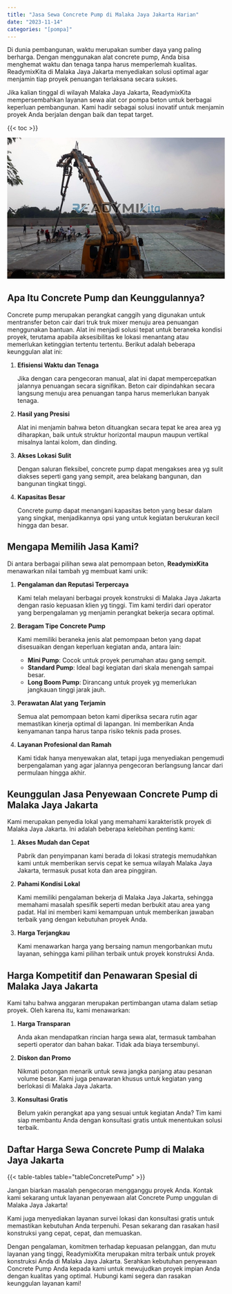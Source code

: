 ```yaml
---
title: "Jasa Sewa Concrete Pump di Malaka Jaya Jakarta Harian"
date: "2023-11-14"
categories: "[pompa]"
---
```


Di dunia pembangunan, waktu merupakan sumber daya yang paling berharga. Dengan menggunakan alat concrete pump, Anda bisa menghemat waktu dan tenaga tanpa harus memperlemah kualitas. ReadymixKita di Malaka Jaya Jakarta menyediakan solusi optimal agar menjamin tiap proyek penuangan terlaksana secara sukses.

Jika kalian tinggal di wilayah Malaka Jaya Jakarta, ReadymixKita mempersembahkan layanan sewa alat cor pompa beton untuk berbagai keperluan pembangunan. Kami hadir sebagai solusi inovatif untuk menjamin proyek Anda berjalan dengan baik dan tepat target.

{{< toc >}}

![Jasa Sewa Concrete Pump di Malaka Jaya Jakarta Harian](/images/pompa/sewa-pompa-06.jpg)

## Apa Itu Concrete Pump dan Keunggulannya?

Concrete pump merupakan perangkat canggih yang digunakan untuk mentransfer beton cair dari truk truk mixer menuju area penuangan menggunakan bantuan. Alat ini menjadi solusi tepat untuk beraneka kondisi proyek, terutama apabila aksesibilitas ke lokasi menantang atau memerlukan ketinggian tertentu tertentu. Berikut adalah beberapa keunggulan alat ini:

1. **Efisiensi Waktu dan Tenaga**

   Jika dengan cara pengecoran manual, alat ini dapat mempercepatkan jalannya penuangan secara signifikan. Beton cair dipindahkan secara langsung menuju area penuangan tanpa harus memerlukan banyak tenaga.

2. **Hasil yang Presisi**

   Alat ini menjamin bahwa beton dituangkan secara tepat ke area area yg diharapkan, baik untuk struktur horizontal maupun maupun vertikal misalnya lantai kolom, dan dinding.

3. **Akses Lokasi Sulit**

   Dengan saluran fleksibel, concrete pump dapat mengakses area yg sulit diakses seperti gang yang sempit, area belakang bangunan, dan bangunan tingkat tinggi.

4. **Kapasitas Besar**

   Concrete pump dapat menangani kapasitas beton yang besar dalam yang singkat, menjadikannya opsi yang untuk kegiatan berukuran kecil hingga dan besar.

## Mengapa Memilih Jasa Kami?

Di antara berbagai pilihan sewa alat pemompaan beton, **ReadymixKita** menawarkan nilai tambah yg membuat kami unik:

1. **Pengalaman dan Reputasi Terpercaya**

   Kami telah melayani berbagai proyek konstruksi di Malaka Jaya Jakarta dengan rasio kepuasan klien yg tinggi. Tim kami terdiri dari operator yang berpengalaman yg menjamin perangkat bekerja secara optimal.

2. **Beragam Tipe Concrete Pump**

   Kami memiliki beraneka jenis alat pemompaan beton yang dapat disesuaikan dengan keperluan kegiatan anda, antara lain:
   - **Mini Pump**: Cocok untuk proyek perumahan atau gang sempit.
   - **Standard Pump**: Ideal bagi kegiatan dari skala menengah sampai besar.
   - **Long Boom Pump**: Dirancang untuk proyek yg memerlukan jangkauan tinggi jarak jauh.

3. **Perawatan Alat yang Terjamin**

   Semua alat pemompaan beton kami diperiksa secara rutin agar memastikan kinerja optimal di lapangan. Ini memberikan Anda kenyamanan tanpa harus tanpa risiko teknis pada proses.

4. **Layanan Profesional dan Ramah**

   Kami tidak hanya menyewakan alat, tetapi juga menyediakan pengemudi berpengalaman yang agar jalannya pengecoran berlangsung lancar dari permulaan hingga akhir.

## Keunggulan Jasa Penyewaan Concrete Pump di Malaka Jaya Jakarta

Kami merupakan penyedia lokal yang memahami karakteristik proyek di Malaka Jaya Jakarta. Ini adalah beberapa kelebihan penting kami:

1. **Akses Mudah dan Cepat**

   Pabrik dan penyimpanan kami berada di lokasi strategis memudahkan kami untuk memberikan servis cepat ke semua wilayah Malaka Jaya Jakarta, termasuk pusat kota dan area pinggiran.

2. **Pahami Kondisi Lokal**

   Kami memiliki pengalaman bekerja di Malaka Jaya Jakarta, sehingga memahami masalah spesifik seperti medan berbukit atau area yang padat. Hal ini memberi kami kemampuan untuk memberikan jawaban terbaik yang dengan kebutuhan proyek Anda.

3. **Harga Terjangkau**

   Kami menawarkan harga yang bersaing namun mengorbankan mutu layanan, sehingga kami pilihan terbaik untuk proyek konstruksi Anda.

## Harga Kompetitif dan Penawaran Spesial di Malaka Jaya Jakarta

Kami tahu bahwa anggaran merupakan pertimbangan utama dalam setiap proyek. Oleh karena itu, kami menawarkan:

1. **Harga Transparan**

   Anda akan mendapatkan rincian harga sewa alat, termasuk tambahan seperti operator dan bahan bakar. Tidak ada biaya tersembunyi.

2. **Diskon dan Promo**

   Nikmati potongan menarik untuk sewa jangka panjang atau pesanan volume besar. Kami juga penawaran khusus untuk kegiatan yang berlokasi di Malaka Jaya Jakarta.

3. **Konsultasi Gratis**

   Belum yakin perangkat apa yang sesuai untuk kegiatan Anda? Tim kami siap membantu Anda dengan konsultasi gratis untuk menentukan solusi terbaik.

## Daftar Harga Sewa Concrete Pump di Malaka Jaya Jakarta

{{< table-tables table="tableConcretePump" >}}

Jangan biarkan masalah pengecoran mengganggu proyek Anda. Kontak kami sekarang untuk layanan penyewaan alat Concrete Pump unggulan di Malaka Jaya Jakarta!

Kami juga menyediakan layanan survei lokasi dan konsultasi gratis untuk memastikan kebutuhan Anda terpenuhi. Pesan sekarang dan rasakan hasil konstruksi yang cepat, cepat, dan memuaskan.

Dengan pengalaman, komitmen terhadap kepuasan pelanggan, dan mutu layanan yang tinggi, ReadymixKita merupakan mitra terbaik untuk proyek konstruksi Anda di Malaka Jaya Jakarta. Serahkan kebutuhan penyewaan Concrete Pump Anda kepada kami untuk mewujudkan proyek impian Anda dengan kualitas yang optimal. Hubungi kami segera dan rasakan keunggulan layanan kami!